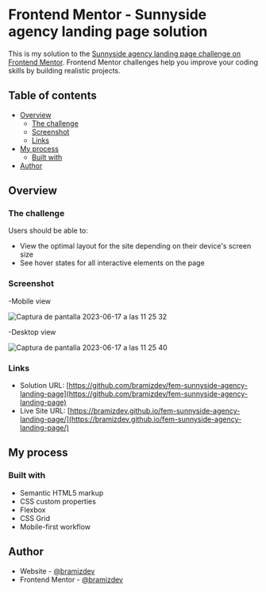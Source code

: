 # Frontend Mentor - Sunnyside agency landing page solution

This is my solution to the [Sunnyside agency landing page challenge on Frontend Mentor](https://www.frontendmentor.io/challenges/sunnyside-agency-landing-page-7yVs3B6ef). Frontend Mentor challenges help you improve your coding skills by building realistic projects.

## Table of contents

- [Overview](#overview)
  - [The challenge](#the-challenge)
  - [Screenshot](#screenshot)
  - [Links](#links)
- [My process](#my-process)
  - [Built with](#built-with)  
- [Author](#author)

## Overview

### The challenge

Users should be able to:

- View the optimal layout for the site depending on their device's screen size
- See hover states for all interactive elements on the page

### Screenshot

-Mobile view

![Captura de pantalla 2023-06-17 a las 11 25 32](https://github.com/bramizdev/fem-sunnyside-agency-landing-page/assets/112894363/7c6e1a6f-0dcc-466c-b223-82828a082167)

-Desktop view

![Captura de pantalla 2023-06-17 a las 11 25 40](https://github.com/bramizdev/fem-sunnyside-agency-landing-page/assets/112894363/b9d4ba5c-73b6-40c5-8b90-e672eae27059)

### Links

- Solution URL: [https://github.com/bramizdev/fem-sunnyside-agency-landing-page](https://github.com/bramizdev/fem-sunnyside-agency-landing-page)
- Live Site URL: [https://bramizdev.github.io/fem-sunnyside-agency-landing-page/](https://bramizdev.github.io/fem-sunnyside-agency-landing-page/)

## My process

### Built with

- Semantic HTML5 markup
- CSS custom properties
- Flexbox
- CSS Grid
- Mobile-first workflow

## Author

- Website - [@bramizdev](https://github.com/bramizdev)
- Frontend Mentor - [@bramizdev](https://www.frontendmentor.io/profile/bramizdev)
